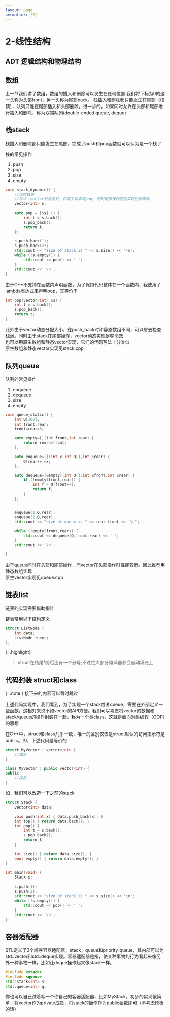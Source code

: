 ```yaml
---
layout: page
permalink: /2/
---
```


# 2-线性结构

## ADT 逻辑结构和物理结构

## 数组

上一节我们讲了数组，数组的插入和删除可以发生在任何位置
我们将下标为0的这一头称为头部front，另一头称为尾部back。
栈插入和删除都只能发生在尾部（栈顶），队列只能在尾部插入和头部删除。进一步的，如果同时允许在头部和尾部进行插入和删除，称为双端队列(double-ended queue, deque)

## 栈stack

栈插入和删除都只能发生在尾部，完成了push和pop函数就可以认为是一个栈了

栈的常见操作

1. push
2. pop
3. size
4. empty

```cpp
void stack_dynamic() {
    //动态数组
    //优点：vector封装友好，仅需手动实现pop; 同时尾部操作底层实现也很高效
    vector<int> s;

    auto pop = [&s] () {
        int t = s.back();
        s.pop_back();
        return t;
    };

    s.push_back(1);
    s.push_back(2);
    std::cout << "size of stack is " << s.size() << '\n';
    while (!s.empty()) {
        std::cout << pop() << ' ';
    }
    std::cout << '\n';
}
```

由于C++不支持在函数内声明函数，为了保持代码整体在一个函数内，我使用了lambda表达式来声明pop，其等价于
```cpp
int pop(vector<int> &s) {
    int t = s.back();
    s.pop_back();
    return t;
}
```
此外由于vector动态分配大小，在push_back时和静态数组不同，可以省去检查栈满。同时由于stack在尾部操作，vector动态实现足够高效  
也可以用原生数组和静态vector实现，它们的代码写法十分类似  
原生数组和静态vector实现见stack.cpp

## 队列queue

队列的常见操作

1. enqueue
2. dequeue
3. size
4. empty

```cpp
void queue_static() {
    int Q[100];
    int front,rear;
    front=rear=0;

    auto empty=[](int front,int rear) {
        return rear<=front;
    };

    auto enqueue=[](int x,int Q[],int &rear) {
        Q[rear++]=x;
    };

    auto dequeue=[&empty](int Q[],int &front,int &rear) {
        if (!empty(front,rear)) {
            int f = Q[front++];
            return f;
        }
    };


    enqueue(1,Q,rear);
    enqueue(2,Q,rear);
    std::cout << "size of queue is " << rear-front << '\n';

    while (!empty(front,rear)) {
        std::cout << dequeue(Q,front,rear) << ' ';
    }
    std::cout << '\n';

}
```
由于queue同时在头部和尾部操作，而vector在头部操作时性能较低，因此推荐用静态数组实现  
原生vector实现见queue.cpp

## 链表list

链表的实现需要借助指针

链表常用以下结构定义
```cpp
struct ListNode {
    int data;
    ListNode *next;
};
```
{: .highlight}
> struct在结尾的}后还有一个分号;不过绝大部分编译器都会自动填充上

## 代码封装 struct和class

{: .note }
接下来的内容可以暂时跳过  

上述代码实现中，我们看到，为了实现一个stack或者queue，需要在外部定义一些函数，这相对来说不如vector的API方便。我们可以考虑将vector的数据和stack/queue的操作封装在一起，称为一个类class，这就是面向对象编程（OOP）的思想

在C++中，struct和class几乎一致，唯一的区别仅仅是struct默认的访问指示符是public。即，下述代码是等价的
```cpp
struct MyVector : vector<int> {
    //成员
}

class MyVector : public vector<int> {
public:
    //成员
}
```

如，我们可以改造一下之前的stack
```cpp
struct Stack {
    vector<int> data;

    void push(int x) { data.push_back(x); }
    int top() { return data.back(); }
    int pop() {
        int t = s.back();
        s.pop_back();
        return t;
    }

    int size() { return data.size(); }
    bool empty() { return data.empty(); }
}

int main(void) {
    Stack s;
    
    s.push(1);
    s.push(2);
    std::cout << "size of stack is " << s.size() << '\n';
    while (!s.empty()) {
        std::cout << pop() << ' ';
    }
    std::cout << '\n';
}
```

## 容器适配器

STL定义了3个顺序容器适配器，stack，queue和priority_queue，其内部可以为std::vector和std::deque实现。容器适配器是指，使某种事物的行为看起来像另外一种事物一样，比如让deque操作起来像stack一样。

```cpp
#include <stack>
#include <queue>
std::stack<int> s;
std::queue<int> q;
```

你也可以自己试着写一个你自己的容器适配器，比如MyStack。初步的实现很简单，将vector作为private成员，将stack的操作作为public函数即可（不考虑模板的话）